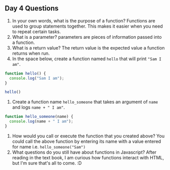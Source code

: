 ## Day 4 Questions

1. In your own words, what is the purpose of a function?
Functions are used to group statements together. This makes it easier when you need to repeat certain tasks.
1. What is a parameter?
parameters are pieces of information passed into a function.
1. What is a return value?
The return value is the expected value a function returns when run.
1. In the space below, create a function named `hello` that will print `"Sam I am"`.

```JavaScript
function hello() {
  console.log("Sam I am");
}

hello()
```

1. Create a function name `hello_someone` that takes an argument of `name` and logs `name + " I am"`.

```JavaScript
function hello_someone(name) {
  console.log(name + " I am");
}
```

1. How would you call or execute the function that you created above?
You could call the above function by entering its name with a value entered for name i.e.
`hello_someone("Sam")`
1. What questions do you still have about functions in Javascript?
After reading in the text book, I am curious how functions interact with HTML, but I'm sure that's all to come. :D
